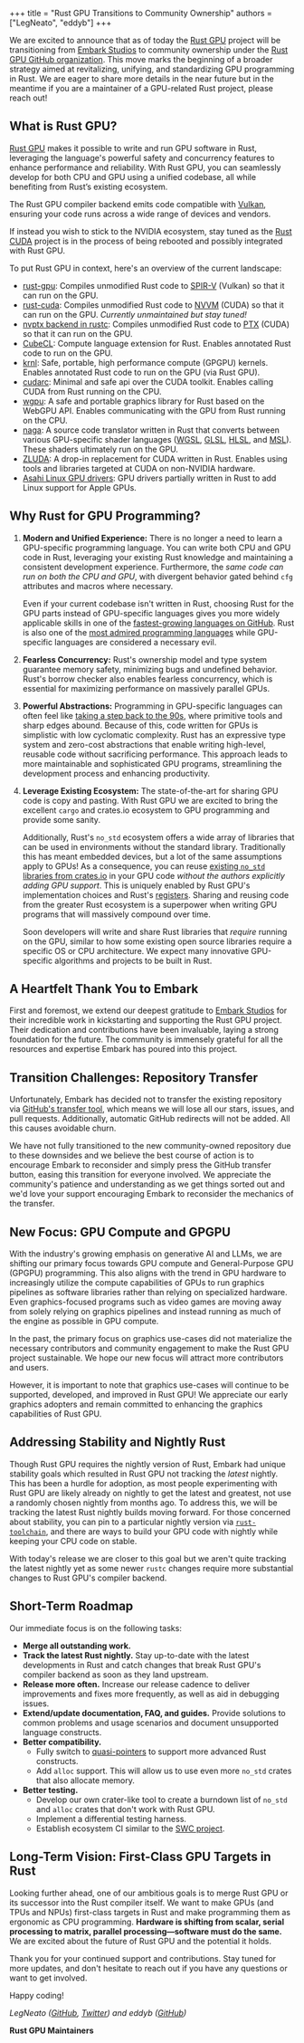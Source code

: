+++
title = "Rust GPU Transitions to Community Ownership"
authors = ["LegNeato", "eddyb"]
+++

We are excited to announce that as of today the <a
href="https://rust-gpu.github.io">Rust GPU</a> project will be transitioning from
[Embark Studios](https://www.embark-studios.com/) to community ownership under the [Rust
GPU GitHub organization](https://github.com/rust-gpu/rust-gpu). This move marks the
beginning of a broader strategy aimed at revitalizing, unifying, and standardizing GPU
programming in Rust. We are eager to share more details in the near future but in the
meantime if you are a maintainer of a GPU-related Rust project, please reach out!

## What is Rust GPU?

<a href="https://rust-gpu.github.io">Rust GPU</a> makes it possible to write and run GPU
software in Rust, leveraging the language's powerful safety and concurrency features to
enhance performance and reliability. With Rust GPU, you can seamlessly develop for both
CPU and GPU using a unified codebase, all while benefiting from Rust’s existing
ecosystem.

The Rust GPU compiler backend emits code compatible with
[Vulkan](https://www.vulkan.org), ensuring your code runs across a wide range of devices
and vendors.

If instead you wish to stick to the NVIDIA ecosystem, stay tuned as the [Rust
CUDA](https://github.com/rust-gpu/rust-cuda) project is in the process of being rebooted
and possibly integrated with Rust GPU.

To put Rust GPU in context, here's an overview of the current landscape:

- [rust-gpu](https://github.com/EmbarkStudios/rust-gpu): Compiles unmodified Rust code to
  [SPIR-V](https://www.khronos.org/spir/) (Vulkan) so that it can run on the GPU.
- [rust-cuda](https://github.com/Rust-GPU/Rust-CUDA): Compiles unmodified Rust code to
  [NVVM](https://docs.nvidia.com/cuda/nvvm-ir-spec/index.html) (CUDA) so that it can run
  on the GPU. _Currently unmaintained but stay tuned!_
- [nvptx backend in
  rustc](https://doc.rust-lang.org/rustc/platform-support/nvptx64-nvidia-cuda.html):
  Compiles unmodified Rust code to
  [PTX](https://docs.nvidia.com/cuda/parallel-thread-execution/index.html) (CUDA) so
  that it can run on the GPU.
- [CubeCL](https://github.com/tracel-ai/cubecl): Compute language extension for Rust.
  Enables annotated Rust code to run on the GPU.
- [krnl](https://github.com/charles-r-earp/krnl): Safe, portable, high performance
  compute (GPGPU) kernels. Enables annotated Rust code to run on the GPU (via Rust GPU).
- [cudarc](https://github.com/coreylowman/cudarc): Minimal and safe api over the CUDA
  toolkit. Enables calling CUDA from Rust running on the CPU.
- [wgpu](https://wgpu.rs/): A safe and portable graphics library for Rust based on the
  WebGPU API. Enables communicating with the GPU from Rust running on the CPU.
- [naga](https://github.com/gfx-rs/wgpu/tree/trunk/naga): A source code translator
  written in Rust that converts between various GPU-specific shader languages
  ([WGSL](https://www.w3.org/TR/WGSL/),
  [GLSL](https://en.wikipedia.org/wiki/OpenGL_Shading_Language),
  [HLSL](https://en.wikipedia.org/wiki/High-Level_Shader_Language), and
  [MSL](https://developer.apple.com/metal/)). These shaders ultimately run on the GPU.
- [ZLUDA](https://github.com/vosen/ZLUDA): A drop-in replacement for CUDA written in
  Rust. Enables using tools and libraries targeted at CUDA on non-NVIDIA hardware.
- [Asahi Linux GPU
  drivers](https://asahilinux.org/2022/12/gpu-drivers-now-in-asahi-linux/): GPU drivers
  partially written in Rust to add Linux support for Apple GPUs.

## Why Rust for GPU Programming?

1. **Modern and Unified Experience:** There is no longer a need to learn a GPU-specific
   programming language. You can write both CPU and GPU code in Rust, leveraging your
   existing Rust knowledge and maintaining a consistent development experience.
   Furthermore, the _same code can run on both the CPU and GPU_, with divergent behavior
   gated behind `cfg` attributes and macros where necessary.

   Even if your current codebase isn't written in Rust, choosing Rust for the GPU parts
   instead of GPU-specific languages gives you more widely applicable skills in one of
   the [fastest-growing languages on
   GitHub](https://octoverse.github.com/2022/top-programming-languages). Rust is also
   one of the [most admired programming
   languages](https://github.blog/developer-skills/programming-languages-and-frameworks/why-rust-is-the-most-admired-language-among-developers/)
   while GPU-specific languages are considered a necessary evil.

2. **Fearless Concurrency:** Rust's ownership model and type system guarantee memory
   safety, minimizing bugs and undefined behavior. Rust's borrow checker also enables
   fearless concurrency, which is essential for maximizing performance on massively
   parallel GPUs.

3. **Powerful Abstractions:** Programming in GPU-specific languages can often feel like
   [taking a step back to the 90s](https://xol.io/blah/death-to-shading-languages/),
   where primitive tools and sharp edges abound. Because of this, code written for GPUs
   is simplistic with low cyclomatic complexity. Rust has an expressive type system and
   zero-cost abstractions that enable writing high-level, reusable code without
   sacrificing performance. This approach leads to more maintainable and sophisticated
   GPU programs, streamlining the development process and enhancing productivity.

4. **Leverage Existing Ecosystem:** The state-of-the-art for sharing GPU code is copy
   and pasting. With Rust GPU we are excited to bring the excellent `cargo` and
   crates.io ecosystem to GPU programming and provide some sanity.

   Additionally, Rust's `no_std` ecosystem offers a wide array of libraries that can be
   used in environments without the standard library. Traditionally this has meant
   embedded devices, but a lot of the same assumptions apply to GPUs! As a
   consequence, you can reuse [existing `no_std` libraries from
   crates.io](https://crates.io/categories/no-std::no-alloc) in your GPU code _without
   the authors explicitly adding GPU support_. This is uniquely enabled by Rust GPU's
   implementation choices and Rust's
   [registers](https://without.boats/blog/the-registers-of-rust/). Sharing and reusing
   code from the greater Rust ecosystem is a superpower when writing GPU programs that
   will massively compound over time.

   Soon developers will write and share Rust libraries that _require_ running on the
   GPU, similar to how some existing open source libraries require a specific OS or CPU
   architecture. We expect many innovative GPU-specific algorithms and projects to be
   built in Rust.

## A Heartfelt Thank You to Embark

First and foremost, we extend our deepest gratitude to [Embark
Studios](https://www.embark-studios.com/) for their incredible work in kickstarting and
supporting the Rust GPU project. Their dedication and contributions have been
invaluable, laying a strong foundation for the future. The community is immensely
grateful for all the resources and expertise Embark has poured into this project.

## Transition Challenges: Repository Transfer

Unfortunately, Embark has decided not to transfer the existing repository via [GitHub's
transfer
tool](https://docs.github.com/en/repositories/creating-and-managing-repositories/transferring-a-repository),
which means we will lose all our stars, issues, and pull requests. Additionally,
automatic GitHub redirects will not be added. All this causes avoidable churn.

We have not fully transitioned to the new community-owned repository due to these
downsides and we believe the best course of action is to encourage Embark to reconsider
and simply press the GitHub transfer button, easing this transition for everyone
involved. We appreciate the community's patience and understanding as we get things
sorted out and we'd love your support encouraging Embark to reconsider the mechanics of
the transfer.

## New Focus: GPU Compute and GPGPU

With the industry's growing emphasis on generative AI and LLMs, we are shifting our
primary focus towards GPU compute and General-Purpose GPU (GPGPU) programming. This also
aligns with the trend in GPU hardware to increasingly utilize the compute capabilities
of GPUs to run graphics pipelines as software libraries rather than relying on
specialized hardware. Even graphics-focused programs such as video games are moving away
from solely relying on graphics pipelines and instead running as much of the engine as
possible in GPU compute.

In the past, the primary focus on graphics use-cases did not materialize the necessary
contributors and community engagement to make the Rust GPU project sustainable. We hope
our new focus will attract more contributors and users.

However, it is important to note that graphics use-cases will continue to be supported,
developed, and improved in Rust GPU! We appreciate our early graphics adopters and
remain committed to enhancing the graphics capabilities of Rust GPU.

## Addressing Stability and Nightly Rust

Though Rust GPU requires the nightly version of Rust, Embark had unique stability goals
which resulted in Rust GPU not tracking the _latest_ nightly. This has been a hurdle for
adoption, as most people experimenting with Rust GPU are likely already on nightly to
get the latest and greatest, not use a randomly chosen nightly from months ago. To
address this, we will be tracking the latest Rust nightly builds moving forward. For
those concerned about stability, you can pin to a particular nightly version via <a
href="https://rust-lang.github.io/rustup/overrides.html#the-toolchain-file">`rust-toolchain`</a>,
and there are ways to build your GPU code with nightly while keeping your CPU code on
stable.

With today's release we are closer to this goal but we aren't quite tracking the latest
nightly yet as some newer `rustc` changes require more substantial changes to Rust GPU's
compiler backend.

## Short-Term Roadmap

Our immediate focus is on the following tasks:

- **Merge all outstanding work.**
- **Track the latest Rust nightly.** Stay up-to-date with the latest developments in
  Rust and catch changes that break Rust GPU's compiler backend as soon as they land
  upstream.
- **Release more often.** Increase our release cadence to deliver improvements and fixes
  more frequently, as well as aid in debugging issues.
- **Extend/update documentation, FAQ, and guides.** Provide solutions to common problems
  and usage scenarios and document unsupported language constructs.
- **Better compatibility.**
  - Fully switch to [quasi-pointers](https://github.com/EmbarkStudios/spirt/pull/24) to
    support more advanced Rust constructs.
  - Add `alloc` support. This will allow us to use even more `no_std` crates that also allocate memory.
- **Better testing.**
  - Develop our own crater-like tool to create a burndown list of `no_std` and `alloc`
    crates that don't work with Rust GPU.
  - Implement a differential testing harness.
  - Establish ecosystem CI similar to the [SWC
    project](https://github.com/swc-project/swc/tree/main/.github/swc-ecosystem-ci).

## Long-Term Vision: First-Class GPU Targets in Rust

Looking further ahead, one of our ambitious goals is to merge Rust GPU or its successor
into the Rust compiler itself. We want to make GPUs (and TPUs and NPUs) first-class
targets in Rust and make programming them as ergonomic as CPU programming. **Hardware is
shifting from scalar, serial processing to matrix, parallel processing—software must do
the same.** We are excited about the future of Rust GPU and the potential it holds.

Thank you for your continued support and contributions. Stay tuned for more updates, and
don't hesitate to reach out if you have any questions or want to get involved.

Happy coding!

_LegNeato ([GitHub](https://github.com/LegNeato),
[Twitter](https://twitter.com/legneato)) and eddyb ([GitHub](https://github.com/eddyb))_

**Rust GPU Maintainers**
